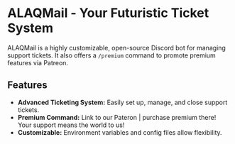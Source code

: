 # ALAQMail - Your Futuristic Ticket System

ALAQMail is a highly customizable, open-source Discord bot for managing support tickets. It also offers a `/premium` command to promote premium features via Patreon.

## Features
- **Advanced Ticketing System:** Easily set up, manage, and close support tickets.
- **Premium Command:** Link to our Pateron | purchase premium there! Your support means the world to us! 
- **Customizable:** Environment variables and config files allow flexibility.
